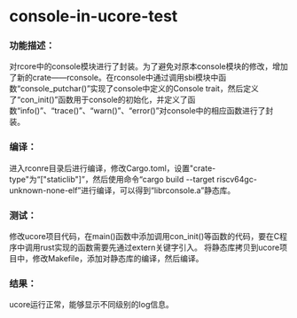 # console-in-ucore-test

### 功能描述：
对rcore中的console模块进行了封装。为了避免对原本console模块的修改，增加了新的crate——rconsole。在rconsole中通过调用sbi模块中函数“console_putchar()”实现了console中定义的Console trait，然后定义了“con_init()”函数用于console的初始化，并定义了函数“info()”、“trace()”、“warn()”、“error()”对console中的相应函数进行了封装。

### 编译：
进入rconre目录后进行编译，修改Cargo.toml，设置"crate-type"为“["staticlib"]”，然后使用命令“cargo build --target riscv64gc-unknown-none-elf”进行编译，可以得到“librconsole.a”静态库。

### 测试：
修改ucore项目代码，在main()函数中添加调用con_init()等函数的代码，要在C程序中调用rust实现的函数需要先通过extern关键字引入。
将静态库拷贝到ucore项目中，修改Makefile，添加对静态库的编译，然后编译。

### 结果：
ucore运行正常，能够显示不同级别的log信息。

